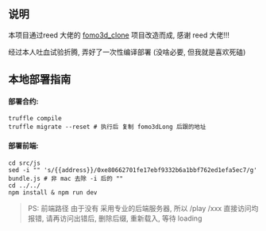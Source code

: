 ## 说明
本项目通过reed 大佬的 [fomo3d_clone](https://github.com/reedhong/fomo3d_clone) 项目改造而成, 感谢 reed 大佬!!!

经过本人吐血试验折腾, 弄好了一次性编译部署 (没啥必要, 但我就是喜欢死磕)

## 本地部署指南

#### 部署合约: 
```
truffle compile
truffle migrate --reset # 执行后 复制 fomo3dLong 后跟的地址
```

#### 部署前端:

```
cd src/js
sed -i "" 's/{{address}}/0xe80662701fe17ebf9332b6a1bbf762ed1efa5ec7/g' bundle.js # 非 mac 去除 -i 后的 ""
cd ../../
npm install & npm run dev
```

>PS: 前端路径 由于没有 采用专业的后端服务器, 所以 /play /xxx 直接访问均报错, 请再访问出错后, 删除后缀, 重新载入, 等待 loading